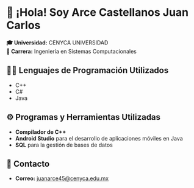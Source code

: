 # 👋 ¡Hola! Soy Arce Castellanos Juan Carlos  
**🎓 Universidad:** CENYCA UNIVERSIDAD  
**💼 Carrera:** Ingeniería en Sistemas Computacionales 

## 🧑‍💻 Lenguajes de Programación Utilizados
- C++
- C#
- Java

## ⚙️ Programas y Herramientas Utilizadas
- **Compilador de C++**  
- **Android Studio** para el desarrollo de aplicaciones móviles en Java  
- **SQL** para la gestión de bases de datos

## 📩 Contacto
- **Correo:** juanarce45@cenyca.edu.mx


